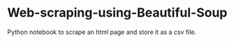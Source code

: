 # Web-scraping-using-Beautiful-Soup
Python notebook to scrape an html page and store it as a csv file. 
